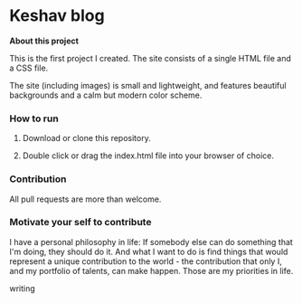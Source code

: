 # Keshav blog

**About this project**

This is the first project I created. The site consists of a single HTML file and a CSS file.

The site (including images) is small and lightweight, and features beautiful backgrounds and a calm but modern color scheme.

### How to run 

1. Download or clone this repository.

2. Double click or drag the index.html file into your browser of choice.

### Contribution

All pull requests are more than welcome. 

### Motivate your self to contribute

I have a personal philosophy in life: If somebody else can do something that I'm doing, they should do it. And what I want to do is find things that would represent a unique contribution to the world - the contribution that only I, and my portfolio of talents, can make happen. Those are my priorities in life.

writing
